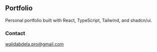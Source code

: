 ## Portfolio

Personal portfolio built with React, TypeScript, Tailwind, and shadcn/ui.

### Contact

walidabdela.pro@gmail.com

